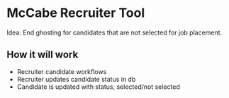 # McCabe Recruiter Tool

Idea: End ghosting for candidates that are not selected for job placement.

## How it will work

- Recruiter candidate workflows
- Recruiter updates candidate status in db
- Candidate is updated with status, selected/not selected